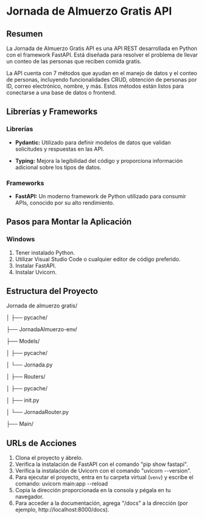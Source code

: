 # Jornada de Almuerzo Gratis API

## Resumen

La Jornada de Almuerzo Gratis API es una API REST desarrollada en Python con el framework FastAPI. Está diseñada para resolver el problema de llevar un conteo de las personas que reciben comida gratis.

La API cuenta con 7 métodos que ayudan en el manejo de datos y el conteo de personas, incluyendo funcionalidades CRUD, obtención de personas por ID, correo electrónico, nombre, y más. Estos métodos están listos para conectarse a una base de datos o frontend.

## Librerías y Frameworks

### Librerías

- **Pydantic:** Utilizado para definir modelos de datos que validan solicitudes y respuestas en las API.

- **Typing:** Mejora la legibilidad del código y proporciona información adicional sobre los tipos de datos.

### Frameworks

- **FastAPI:** Un moderno framework de Python utilizado para consumir APIs, conocido por su alto rendimiento.

## Pasos para Montar la Aplicación

### Windows

1. Tener instalado Python.
2. Utilizar Visual Studio Code o cualquier editor de código preferido.
3. Instalar FastAPI.
4. Instalar Uvicorn.

## Estructura del Proyecto
Jornada de almuerzo gratis/

│
├── pycache/

├── JornadaAlmuerzo-env/

├── Models/

│ ├── pycache/

│ └── Jornada.py

│
├── Routers/

│ ├── pycache/

│ ├── init.py

│ └── JornadaRouter.py

├── Main/


## URLs de Acciones

1. Clona el proyecto y ábrelo.
2. Verifica la instalación de FastAPI con el comando "pip show fastapi".
3. Verifica la instalación de Uvicorn con el comando "uvicorn --version".
4. Para ejecutar el proyecto, entra en tu carpeta virtual (`venv`) y escribe el comando: uvicorn main:app --reload
5. Copia la dirección proporcionada en la consola y pégala en tu navegador.
6. Para acceder a la documentación, agrega "/docs" a la dirección (por ejemplo, http://localhost:8000/docs).
